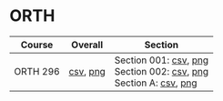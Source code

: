 # ORTH

| Course | Overall | Section |
| ------ | ------- | ------- |
| ORTH 296 | [csv](https://github.com/UCSD-Historical-Enrollment-Data//Users/ryanbatubara/Desktop/2024Spring/blob/main/overall/ORTH%20296.csv), [png](https://raw.githubusercontent.com/UCSD-Historical-Enrollment-Data//Users/ryanbatubara/Desktop/2024Spring/main/plot_overall/ORTH%20296.png) | Section 001: [csv](https://github.com/UCSD-Historical-Enrollment-Data//Users/ryanbatubara/Desktop/2024Spring/blob/main/section/ORTH%20296_001.csv), [png](https://raw.githubusercontent.com/UCSD-Historical-Enrollment-Data//Users/ryanbatubara/Desktop/2024Spring/main/plot_section/ORTH%20296_001.png)<br>Section 002: [csv](https://github.com/UCSD-Historical-Enrollment-Data//Users/ryanbatubara/Desktop/2024Spring/blob/main/section/ORTH%20296_002.csv), [png](https://raw.githubusercontent.com/UCSD-Historical-Enrollment-Data//Users/ryanbatubara/Desktop/2024Spring/main/plot_section/ORTH%20296_002.png)<br>Section A: [csv](https://github.com/UCSD-Historical-Enrollment-Data//Users/ryanbatubara/Desktop/2024Spring/blob/main/section/ORTH%20296_A.csv), [png](https://raw.githubusercontent.com/UCSD-Historical-Enrollment-Data//Users/ryanbatubara/Desktop/2024Spring/main/plot_section/ORTH%20296_A.png) |
